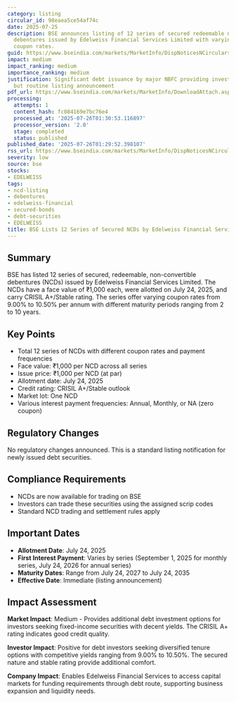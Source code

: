```yaml
---
category: listing
circular_id: 98eaea5ce54af74c
date: 2025-07-25
description: BSE announces listing of 12 series of secured redeemable non-convertible
  debentures issued by Edelweiss Financial Services Limited with varying tenures and
  coupon rates.
guid: https://www.bseindia.com/markets/MarketInfo/DispNoticesNCirculars.aspx?Noticeid={58428F70-36D4-4A83-B2E7-9DE2D551928F}&noticeno=20250725-50&dt=07/25/2025&icount=50&totcount=69&flag=0
impact: medium
impact_ranking: medium
importance_ranking: medium
justification: Significant debt issuance by major NBFC providing investment opportunities
  but routine listing announcement
pdf_url: https://www.bseindia.com/markets/MarketInfo/DownloadAttach.aspx?id=20250725-50&attachedId=fc502155-38e2-4fe4-913e-729eb78d4b16
processing:
  attempts: 1
  content_hash: fc084169e7bc76e4
  processed_at: '2025-07-26T01:30:53.116897'
  processor_version: '2.0'
  stage: completed
  status: published
published_date: '2025-07-26T01:29:52.398107'
rss_url: https://www.bseindia.com/markets/MarketInfo/DispNoticesNCirculars.aspx?Noticeid={58428F70-36D4-4A83-B2E7-9DE2D551928F}&noticeno=20250725-50&dt=07/25/2025&icount=50&totcount=69&flag=0
severity: low
source: bse
stocks:
- EDELWEISS
tags:
- ncd-listing
- debentures
- edelweiss-financial
- secured-bonds
- debt-securities
- EDELWEISS
title: BSE Lists 12 Series of Secured NCDs by Edelweiss Financial Services
---
```


## Summary

BSE has listed 12 series of secured, redeemable, non-convertible debentures (NCDs) issued by Edelweiss Financial Services Limited. The NCDs have a face value of ₹1,000 each, were allotted on July 24, 2025, and carry CRISIL A+/Stable rating. The series offer varying coupon rates from 9.00% to 10.50% per annum with different maturity periods ranging from 2 to 10 years.

## Key Points

- Total 12 series of NCDs with different coupon rates and payment frequencies
- Face value: ₹1,000 per NCD across all series
- Issue price: ₹1,000 per NCD (at par)
- Allotment date: July 24, 2025
- Credit rating: CRISIL A+/Stable outlook
- Market lot: One NCD
- Various interest payment frequencies: Annual, Monthly, or NA (zero coupon)

## Regulatory Changes

No regulatory changes announced. This is a standard listing notification for newly issued debt securities.

## Compliance Requirements

- NCDs are now available for trading on BSE
- Investors can trade these securities using the assigned scrip codes
- Standard NCD trading and settlement rules apply

## Important Dates

- **Allotment Date**: July 24, 2025
- **First Interest Payment**: Varies by series (September 1, 2025 for monthly series, July 24, 2026 for annual series)
- **Maturity Dates**: Range from July 24, 2027 to July 24, 2035
- **Effective Date**: Immediate (listing announcement)

## Impact Assessment

**Market Impact**: Medium - Provides additional debt investment options for investors seeking fixed-income securities with decent yields. The CRISIL A+ rating indicates good credit quality.

**Investor Impact**: Positive for debt investors seeking diversified tenure options with competitive yields ranging from 9.00% to 10.50%. The secured nature and stable rating provide additional comfort.

**Company Impact**: Enables Edelweiss Financial Services to access capital markets for funding requirements through debt route, supporting business expansion and liquidity needs.